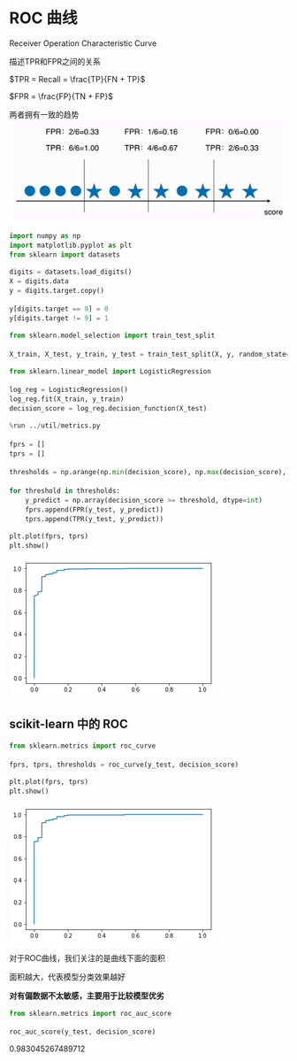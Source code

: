 
# ROC 曲线

Receiver Operation Characteristic Curve

描述TPR和FPR之间的关系

$TPR = Recall = \frac{TP}{FN + TP}$

$FPR = \frac{FP}{TN + FP}$

两者拥有一致的趋势
![TPR FPR](..\assets\img\ClassificationPerformanceMeasures\TPR_FPR.png)

```python
import numpy as np
import matplotlib.pyplot as plt
from sklearn import datasets
```

```python
digits = datasets.load_digits()
X = digits.data
y = digits.target.copy()

y[digits.target == 9] = 0
y[digits.target != 9] = 1
```

```python
from sklearn.model_selection import train_test_split

X_train, X_test, y_train, y_test = train_test_split(X, y, random_state=666)
```

```python
from sklearn.linear_model import LogisticRegression

log_reg = LogisticRegression()
log_reg.fit(X_train, y_train)
decision_score = log_reg.decision_function(X_test)
```

```python
%run ../util/metrics.py

fprs = []
tprs = []

thresholds = np.arange(np.min(decision_score), np.max(decision_score), 0.1)

for threshold in thresholds:
    y_predict = np.array(decision_score >= threshold, dtype=int)
    fprs.append(FPR(y_test, y_predict))
    tprs.append(TPR(y_test, y_predict))
```

```python
plt.plot(fprs, tprs)
plt.show()
```

![png](..\assets\img\ClassificationPerformanceMeasures\8_output_6_0.png)

## scikit-learn 中的 ROC

```python
from sklearn.metrics import roc_curve

fprs, tprs, thresholds = roc_curve(y_test, decision_score)
```

```python
plt.plot(fprs, tprs)
plt.show()
```

![png](..\assets\img\ClassificationPerformanceMeasures\8_output_9_0.png)

对于ROC曲线，我们关注的是曲线下面的面积

面积越大，代表模型分类效果越好

**对有偏数据不太敏感，主要用于比较模型优劣**

```python
from sklearn.metrics import roc_auc_score

roc_auc_score(y_test, decision_score)
```

0.983045267489712
